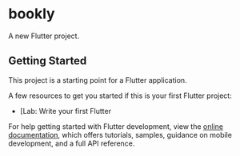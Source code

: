 # bookly

A new Flutter project.

## Getting Started

This project is a starting point for a Flutter application.

A few resources to get you started if this is your first Flutter project:

- [Lab: Write your first Flutter 

For help getting started with Flutter development, view the
[online documentation](https://docs.flutter.dev/), which offers tutorials,
samples, guidance on mobile development, and a full API reference.
